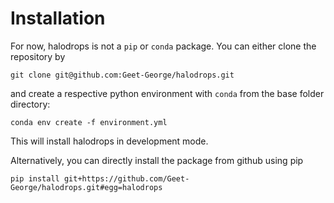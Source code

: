 # Installation

For now, halodrops is not a `pip` or `conda` package.
You can either clone the repository by

```
git clone git@github.com:Geet-George/halodrops.git
```

and create a respective python environment with `conda` from the base folder directory:

```
conda env create -f environment.yml
```
This will install halodrops in development mode.

Alternatively, you can directly install the package from github using pip

```
pip install git+https://github.com/Geet-George/halodrops.git#egg=halodrops
```

